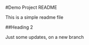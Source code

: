 #Demo Project README

This is a simple readme file

##Heading 2

Just some updates, on a new branch

